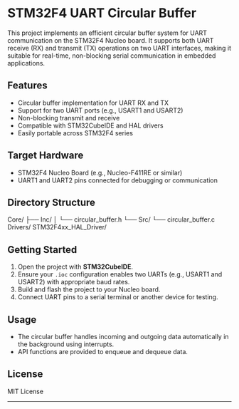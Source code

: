 # STM32F4 UART Circular Buffer

This project implements an efficient circular buffer system for UART communication on the STM32F4 Nucleo board. It supports both UART receive (RX) and transmit (TX) operations on two UART interfaces, making it suitable for real-time, non-blocking serial communication in embedded applications.

## Features

- Circular buffer implementation for UART RX and TX
- Support for two UART ports (e.g., USART1 and USART2)
- Non-blocking transmit and receive
- Compatible with STM32CubeIDE and HAL drivers
- Easily portable across STM32F4 series

## Target Hardware

- STM32F4 Nucleo Board (e.g., Nucleo-F411RE or similar)
- UART1 and UART2 pins connected for debugging or communication

## Directory Structure

Core/ ├── Inc/ │ └── circular_buffer.h └── Src/ └── circular_buffer.c Drivers/ STM32F4xx_HAL_Driver/


## Getting Started

1. Open the project with **STM32CubeIDE**.
2. Ensure your `.ioc` configuration enables two UARTs (e.g., USART1 and USART2) with appropriate baud rates.
3. Build and flash the project to your Nucleo board.
4. Connect UART pins to a serial terminal or another device for testing.

## Usage

- The circular buffer handles incoming and outgoing data automatically in the background using interrupts.
- API functions are provided to enqueue and dequeue data.

## License

MIT License

---



